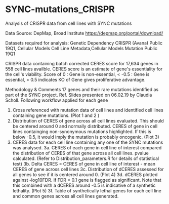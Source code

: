 # SYNC-mutations_CRISPR
Analysis of CRISPR data from cell lines with SYNC mutations

Data Source: DepMap, Broad Institute
    https://depmap.org/portal/download/
    
Datasets required for analysis: Genetic Dependency CRISPR (Avana) Public 19Q1, Cellular Models Cell Line Metadata,Cellular Models Mutation Public 19Q1

CRISPR data containing batch corrected CERES score for 17,634 genes in 558 cell lines availble. CERES score is an estimate of gene's essentiality for the cell's viability. 
Score of 0 : Gene is non-essential, < -0.5 : Gene is essential, > 0.5 indicates KO of Gene gives proliferative advantage.

Methodology & Comments
17 genes and their rare mutations identified as part of the SYNC project. Ref. Slides presented on 06.02.19 by Claudia Scholl. Following workflow applied for each gene
1. Cross referenced with mutation data of cell lines and identified cell lines containing gene mutations. (Plot 1 and 2 )
2. Distribution of CERES of gene across all cell lines evaluated. This should be centered around 0 and normally distributed. CERES of gene in cell lines containging non-synonymous mutations highlighted. If this is below -0.5, it would imply the mutation is probably oncogenic. (Plot 3)
3. CERES data for each cell line containing any one of the SYNC mutations was analysed. 
		3a. CERES of each gene in cell line of interest compared the distribution of CERES of that gene across all cell lines.
					pvalue calculated. (Refer to Distribution_parameters.R for details of statistical test)
		3b. Delta CERES = CERES of gene in cell line of interest - mean CERES of gene across cell lines
		3c. Distribution of dCERES assessed for all genes to see if it is centered around 0. (Plot 4)
		3d. dCERES plotted against -log10FDR. If FDR < 0.1 gene is flagged as significant. Note that this combined with a dCERES
				around -0.5 is indicative of a synthetic lethality. (Plot 5)
		3f. Table of synthetically lethal genes for each cell line and common genes across all cell lines generated.
		







